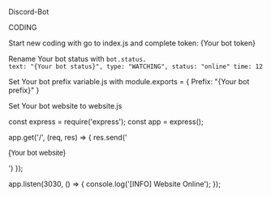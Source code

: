 Discord-Bot


CODING

Start new coding with go to index.js and complete
token: {Your bot token} 

Rename Your bot status with
`bot.status.                                             text: "{Your bot status}",
  type: "WATCHING",
  status: "online"
  time: 12`

Set Your bot prefix variable.js with
module.exports = {
  Prefix: "{Your bot prefix}"
}


Set Your bot website to website.js

const express = require('express');
const app = express();

app.get('/', (req, res) => {
  res.send('<p style="font-family: Helvetica;">{Your bot website}</p>')
});


app.listen(3030, () => {
  console.log('[INFO] Website Online');
});
           

